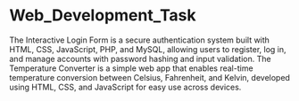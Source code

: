 # Web_Development_Task
The Interactive Login Form is a secure authentication system built with HTML, CSS, JavaScript, PHP, and MySQL, allowing users to register, log in, and manage accounts with password hashing and input validation. The Temperature Converter is a simple web app that enables real-time temperature conversion between Celsius, Fahrenheit, and Kelvin, developed using HTML, CSS, and JavaScript for easy use across devices.
